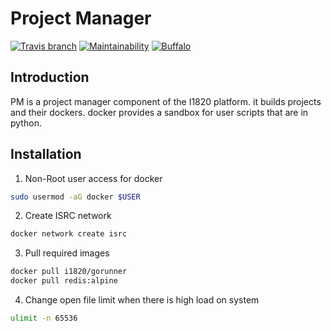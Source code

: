 # Project Manager
[![Travis branch](https://img.shields.io/travis/I1820/pm/master.svg?style=flat-square)](https://travis-ci.org/I1820/pm)
[![Maintainability](https://api.codeclimate.com/v1/badges/e8583a735941b7d9a505/maintainability)](https://codeclimate.com/github/I1820/pm/maintainability)
[![Buffalo](https://img.shields.io/badge/powered%20by-buffalo-blue.svg?style=flat-square)](http://gobuffalo.io)


## Introduction
PM is a project manager component of the I1820 platform.
it builds projects and their dockers. docker provides a sandbox for user scripts that are in python.

## Installation

1. Non-Root user access for docker
```sh
sudo usermod -aG docker $USER
```

2. Create ISRC network
```sh
docker network create isrc
```

3. Pull required images
```sh
docker pull i1820/gorunner
docker pull redis:alpine
```

4. Change open file limit when there is high load on system
```sh
ulimit -n 65536
```
